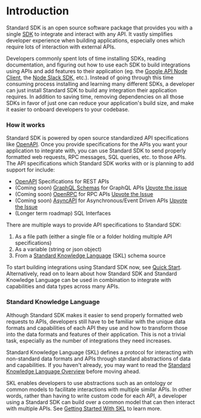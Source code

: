 # Introduction

Standard SDK is an open source software package that provides you with a single [SDK](https://en.wikipedia.org/wiki/Software\_development\_kit) to integrate and interact with any API. It vastly simplifies developer experience when building applications, especially ones which require lots of interaction with external APIs.

Developers commonly spent lots of time installing SDKs, reading documentation, and figuring out how to use each SDK to build integrations using APIs and add features to their application (eg. the [Google API Node Client](https://www.npmjs.com/package/googleapis), the [Node Slack SDK](https://slack.dev/node-slack-sdk/), etc.). Instead of going through this time consuming process installing and learning many different SDKs, a developer can just install Standard SDK to build any integration their application requires. In addition to saving time, removing dependencies on all those SDKs in favor of just one can reduce your application's build size, and make it easier to onboard developers to your codebase.

### How it works

Standard SDK is powered by open source standardized API specifications like [OpenAPI](https://www.openapis.org/). Once you provide specifications for the APIs you want your application to integrate with, you can use Standard SDK to send properly formatted web requests, RPC messages, SQL queries, etc. to those APIs. The API specifications which Standard SDK works with or is planning to add support for include:

* [OpenAPI](https://www.openapis.org/) Specifications for REST APIs
* (Coming soon) [GraphQL Schemas](https://graphql.org/learn/schema/) for GraphQL APIs [Upvote the issue](https://github.com/comake/standard-sdk-js/issues/5)
* (Coming soon) [OpenRPC](https://open-rpc.org/) for RPC APIs [Upvote the Issue](https://github.com/comake/standard-sdk-js/issues/6)
* (Coming soon) [AsyncAPI](https://www.asyncapi.com/) for Asynchronous/Event Driven APIs [Upvote the Issue](https://github.com/comake/standard-sdk-js/issues/7)
* (Longer term roadmap) SQL Interfaces

There are multiple ways to provide API specifications to Standard SDK:

1. As a file path (either a single file or a folder holding multiple API specifications)
2. As a variable (string or json object)
3. From a [Standard Knowledge Language](https://docs.standardknowledge.com/) (SKL) schema source

To start building integrations using Standard SDK now, see [Quick Start](get-started/quick-start.md). Alternatively, read on to learn about how Standard SDK and Standard Knowledge Language can be used in combination to integrate with capabilities and data types across many APIs.

### Standard Knowledge Language

Although Standard SDK makes it easier to send properly formatted web requests to APIs, developers still have to be familiar with the unique data formats and capabilities of each API they use and how to transform those into the data formats and features of their application. This is not a trivial task, especially as the number of integrations they need increases.

Standard Knowledge Language (SKL) defines a protocol for interacting with non-standard data formats and APIs through standard abstractions of data and capabilities. If you haven't already, you may want to read the [Standard Knowledge Language Overview](https://docs.standardknowledge.com/) before moving ahead.

SKL enables developers to use abstractions such as an ontology or common models to facilitate interactions with multiple similar APIs. In other words, rather than having to write custom code for each API, a developer using a Standard SDK can build over a common model that can then interact with multiple APIs. See [Getting Started With SKL](get-started/getting-started-with-skl.md) to learn more.
